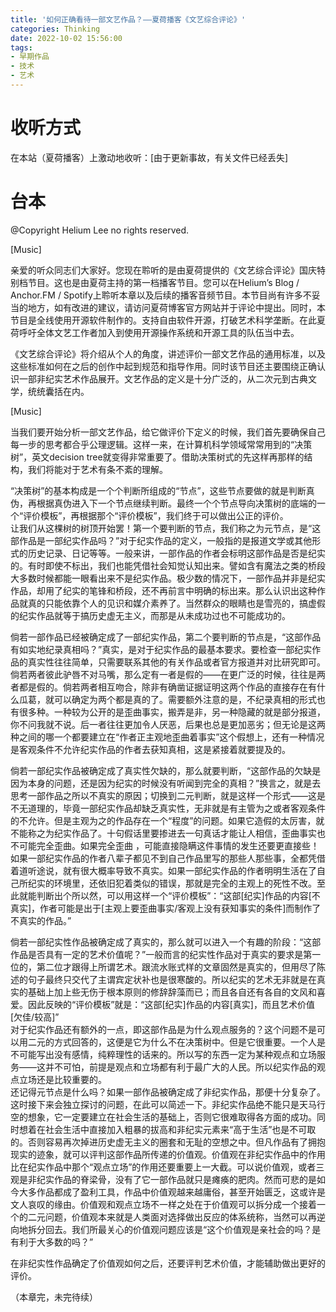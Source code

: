 ```yaml
---
title: '如何正确看待一部文艺作品？——夏荷播客《文艺综合评论》'
categories: Thinking
date: 2022-10-02 15:56:00
tags:
- 早期作品
- 技术
- 艺术
---
```

<h1>收听方式</h1><p>在本站（夏荷播客）上激动地收听：[由于更新事故，有关文件已经丢失]</p><!--more--><h1>台本</h1><p>@Copyright Helium Lee no rights reserved.</p><p>[Music]</p><p>亲爱的听众同志们大家好。您现在聆听的是由夏荷提供的《文艺综合评论》国庆特别档节目。这也是由夏荷主持的第一档播客节目。您可以在Helium’s Blog / Anchor.FM / Spotify上聆听本章以及后续的播客音频节目。本节目尚有许多不妥当的地方，如有改进的建议，请访问夏荷博客官方网站并于评论中提出。同时，本节目是全线使用开源软件制作的。支持自由软件开源，打破艺术科学垄断。在此夏荷呼吁全体文艺工作者加入到使用开源操作系统和开源工具的队伍当中去。</p><p>《文艺综合评论》将介绍从个人的角度，讲述评价一部文艺作品的通用标准，以及这些标准如何在之后的创作中起到规范和指导作用。同时该节目还主要围绕正确认识一部非纪实艺术作品展开。文艺作品的定义是十分广泛的，从二次元到古典文学，统统囊括在内。</p><p>[Music]</p><p>当我们要开始分析一部文艺作品，给它做评价下定义的时候，我们首先要确保自己每一步的思考都合乎公理逻辑。这样一来，在计算机科学领域常常用到的“决策树”，英文decision tree就变得非常重要了。借助决策树式的先这样再那样的结构，我们将能对于艺术有条不紊的理解。</p><p>“决策树”的基本构成是一个个判断所组成的“节点”，这些节点要做的就是判断真伪，再根据真伪进入下一个节点继续判断。最终一个个节点导向决策树的底端的一个“评价模板”，再根据那个“评价模板”，我们终于可以做出公正的评价。<br>让我们从这棵树的树顶开始罢！第一个要判断的节点，我们称之为元节点，是“这部作品是一部纪实作品吗？”对于纪实作品的定义，一般指的是报道文学或其他形式的历史记录、日记等等。一般来讲，一部作品的作者会标明这部作品是否是纪实的。有时即使不标出，我们也能凭借社会知觉认知出来。譬如含有魔法之类的桥段大多数时候都能一眼看出来不是纪实作品。极少数的情况下，一部作品并非是纪实作品，却用了纪实的笔锋和桥段，还不再前言中明确的标出来。那么认识出这种作品就真的只能依靠个人的见识和媒介素养了。当然群众的眼睛也是雪亮的，搞虚假的纪实作品就等于搞历史虚无主义，而那是从未成功过也不可能成功的。</p><p>倘若一部作品已经被确定成了一部纪实作品，第二个要判断的节点是，“这部作品有如实地纪录真相吗？”真实，是对于纪实作品的最基本要求。要检查一部纪实作品的真实性往往简单，只需要联系其他的有关作品或者官方报道并对比研究即可。倘若两者彼此驴唇不对马嘴，那么定有一者是假的——在更广泛的时候，往往是两者都是假的。倘若两者相互吻合，除非有确凿证据证明这两个作品的直接存在有什么瓜葛，就可以确定为两个都是真的了。需要额外注意的是，不纪录真相的形式也有很多种。一种较为公开的是歪曲事实，搬弄是非，另一种隐藏的就是部分报道，你不问我就不说。后一者往往更加令人厌恶，后果也总是更加恶劣；但无论是这两种之间的哪一个都要建立在“作者正主观地歪曲着事实”这个假想上，还有一种情况是客观条件不允许纪实作品的作者去获知真相，这是紧接着就要提及的。</p><p>倘若一部纪实作品被确定成了真实性欠缺的，那么就要判断，“这部作品的欠缺是因为本身的问题，还是因为纪实的时候没有听闻到完全的真相？”换言之，就是去思考一部作品之所以不真实的原因；切换到二元判断，就是这样一个形式——这是不无道理的，毕竟一部纪实作品却缺乏真实性，无非就是有主管为之或者客观条件的不允许。但是主观为之的作品存在一个“程度”的问题。如果它造假的太厉害，就不能称之为纪实作品了。十句假话里要掺进去一句真话才能让人相信，歪曲事实也不可能完全歪曲。如果完全歪曲 ，可能直接隐瞒这件事情的发生还要更直接些！如果一部纪实作品的作者八辈子都见不到自己作品里写的那些人那些事，全都凭借着道听途说，就有很大概率导致不真实。如果一部纪实作品的作者明明生活在了自己所纪实的环境里，还依旧犯着类似的错误，那就是完全的主观上的死性不改。至此就能判断出个所以然，可以用这样一个“评价模板”：“这部[纪实]作品的内容[不真实]，作者可能是出于[主观上要歪曲事实/客观上没有获知事实的条件]而制作了不真实的作品。”</p><p>倘若一部纪实性作品被确定成了真实的，那么就可以进入一个有趣的阶段：“这部作品是否具有一定的艺术价值呢？”一般而言的纪实性作品对于真实的要求是第一位的，第二位才跟得上所谓艺术。跟流水账式样的文章固然是真实的，但用尽了陈述的句子最终只交代了主谓宾定状补也是很寒酸的。所以纪实的艺术无非就是在真实的基础上加上些无伤于根本原则的修辞辞藻而已；而且各自还有各自的文风和喜爱。因此反映的“评价模板”就是：“这部[纪实]作品的内容[真实]，而且艺术价值[欠佳/较高]”<br>对于纪实作品还有额外的一点，即这部作品是为什么观点服务的？这个问题不是可以用二元的方式回答的，这便是它为什么不在决策树中。但是它很重要。一个人是不可能写出没有感情，纯粹理性的话来的。所以写的东西一定为某种观点和立场服务——这并不可怕，前提是观点和立场都有利于最广大的人民。所以纪实作品的观点立场还是比较重要的。<br>还记得元节点是什么吗？如果一部作品被确定成了非纪实作品，那便十分复杂了。这时接下来会独立探讨的问题，在此可以简述一下。非纪实作品绝不能只是天马行空的想象，它一定要建立在社会生活的基础上，否则它很难取得各方面的成功。同时想着在社会生活中直接加入粗暴的拔高和非纪实元素来“高于生活”也是不可取的。否则容易再次掉进历史虚无主义的圈套和无耻的空想之中。但凡作品有了拥抱现实的迹象，就可以评判这部作品所传递的价值观。价值观在非纪实作品中的作用比在纪实作品中那个“观点立场”的作用还要重要上一大截。可以说价值观，或者三观是非纪实作品的脊梁骨，没有了它一部作品就只是瘫痪的肥肉。然而可悲的是如今大多作品都成了盈利工具，作品中价值观越来越庸俗，甚至开始匮乏，这或许是文人哀叹的缘由。价值观和观点立场不一样之处在于价值观可以拆分成一个接着一个的二元问题，价值观本来就是人类面对选择做出反应的体系统称，当然可以再逆向地拆分回去。我们所最关心的价值观问题应该是“这个价值观是亲社会的吗？是有利于大多数的吗？”</p><p>在非纪实性作品确定了价值观如何之后，还要评判艺术价值，才能辅助做出更好的评价。</p><p>（本章完，未完待续）</p>